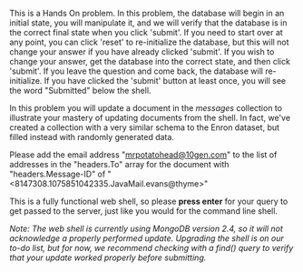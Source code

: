 This is a Hands On problem. In this problem, the database will begin in an initial state, you will manipulate it, and we will verify that the database is in the correct final state when you click 'submit'. If you need to start over at any point, you can click 'reset' to re-initialize the database, but this will not change your answer if you have already clicked 'submit'. If you wish to change your answer, get the database into the correct state, and then click 'submit'. If you leave the question and come back, the database will re-initialize. If you have clicked the 'submit' button at least once, you will see the word "Submitted" below the shell.

In this problem you will update a document in the *messages* collection to illustrate your mastery of updating documents from the shell. In fact, we've created a collection with a very similar schema to the Enron dataset, but filled instead with randomly generated data.

Please add the email address "mrpotatohead@10gen.com" to the list of addresses in the "headers.To" array for the document with "headers.Message-ID" of "\<8147308.1075851042335.JavaMail.evans@thyme>"

This is a fully functional web shell, so please **press enter** for your query to get passed to the server, just like you would for the command line shell.

*Note: The web shell is currently using MongoDB version 2.4, so it will not acknowledge a properly performed update. Upgrading the shell is on our to-do list, but for now, we recommend checking with a find() query to verify that your update worked properly before submitting.*
